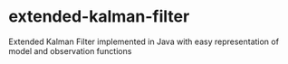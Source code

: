 # extended-kalman-filter
Extended Kalman Filter implemented in Java with easy representation of model and observation functions
